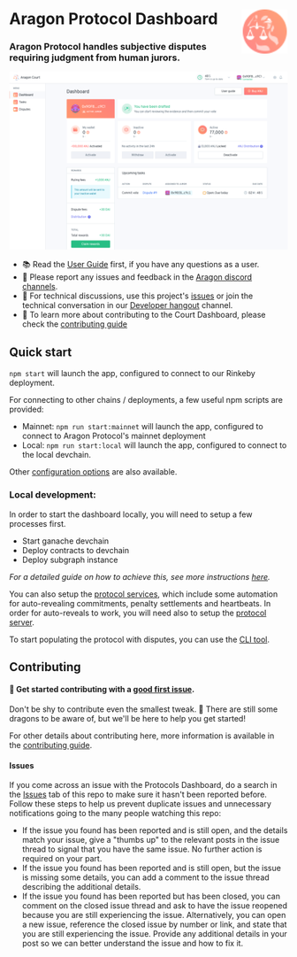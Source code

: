 # Aragon Protocol Dashboard <a href="https://aragon.org/"><img align="right" src="docs/assets/LogoAccent.svg" height="80px" /></a>

### Aragon Protocol handles subjective disputes requiring judgment from human jurors.

<a href="https://court.aragon.org/dashboard"><img src="docs/assets/screenshot.png" /></a>

- 📚 Read the [User Guide](https://help.aragon.org/category/47-aragoncourt) first, if you have any questions as a user.
- 📝 Please report any issues and feedback in the [Aragon discord channels](https://discord.gg/zcKs8H).
- 🔧 For technical discussions, use this project's [issues](https://github.com/aragon/court-dashboard/issues) or join the technical conversation in our [Developer hangout](https://spectrum.chat/aragon/general-development) channel.
- 📖 To learn more about contributing to the Court Dashboard, please check the [contributing guide](./CONTRIBUTING.md)

## Quick start

`npm start` will launch the app, configured to connect to our Rinkeby deployment.

For connecting to other chains / deployments, a few useful npm scripts are provided:

- Mainnet: `npm run start:mainnet` will launch the app, configured to connect to Aragon Protocol's mainnet deployment
- Local: `npm run start:local` will launch the app, configured to connect to the local devchain.

Other [configuration options](docs/CONFIGURATION.md) are also available.

### Local development:

In order to start the dashboard locally, you will need to setup a few processes first.
  - Start ganache devchain
  - Deploy contracts to devchain
  - Deploy subgraph instance

 _For a detailed guide on how to achieve this, see more instructions [here](https://github.com/aragon/court-subgraph)._

You can also setup the [protocol services](https://github.com/aragonone/court-backend/tree/master/packages/services), which include some automation for auto-revealing commitments, penalty settlements and heartbeats. In order for auto-reveals to work, you will need also to setup the [protocol server](https://github.com/aragonone/court-backend/tree/master/packages/server).

To start populating the protocol with disputes, you can use the [CLI tool](https://github.com/aragonone/court-backend/tree/master/packages/cli).

## Contributing

#### 👋 Get started contributing with a [good first issue](https://github.com/aragon/court-dashboard/issues?q=is%3Aissue+is%3Aopen+label%3A%22good+first+issue%22).

Don't be shy to contribute even the smallest tweak. 🐲 There are still some dragons to be aware of, but we'll be here to help you get started!

For other details about contributing here, more information is available in the [contributing guide](./CONTRIBUTING.md).

#### Issues

If you come across an issue with the Protocols Dashboard, do a search in the [Issues](https://github.com/aragon/protocol-dashboard/issues?q=is%3Aissue+is%3Aopen) tab of this repo to make sure it hasn't been reported before. Follow these steps to help us prevent duplicate issues and unnecessary notifications going to the many people watching this repo:

- If the issue you found has been reported and is still open, and the details match your issue, give a "thumbs up" to the relevant posts in the issue thread to signal that you have the same issue. No further action is required on your part.
- If the issue you found has been reported and is still open, but the issue is missing some details, you can add a comment to the issue thread describing the additional details.
- If the issue you found has been reported but has been closed, you can comment on the closed issue thread and ask to have the issue reopened because you are still experiencing the issue. Alternatively, you can open a new issue, reference the closed issue by number or link, and state that you are still experiencing the issue. Provide any additional details in your post so we can better understand the issue and how to fix it.
